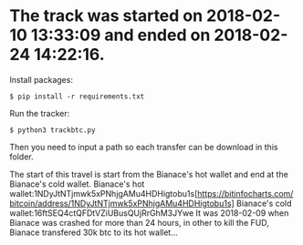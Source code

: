 # The track was started on 2018-02-10 13:33:09 and ended on 2018-02-24 14:22:16.
Install packages:
```
$ pip install -r requirements.txt
```
Run the tracker:
```
$ python3 trackbtc.py
```
Then you need to input a path so each transfer can be download in this folder.

The start of this travel is start from the Bianace's hot wallet and end at the Bianace's cold wallet.
Bianace's hot wallet:1NDyJtNTjmwk5xPNhjgAMu4HDHigtobu1s[https://bitinfocharts.com/bitcoin/address/1NDyJtNTjmwk5xPNhjgAMu4HDHigtobu1s]
Bianace's cold wallet:16ftSEQ4ctQFDtVZiUBusQUjRrGhM3JYwe
It was 2018-02-09 when Bianace was crashed for more than 24 hours, in other to kill the FUD, Bianace transfered 30k btc to its hot wallet...
